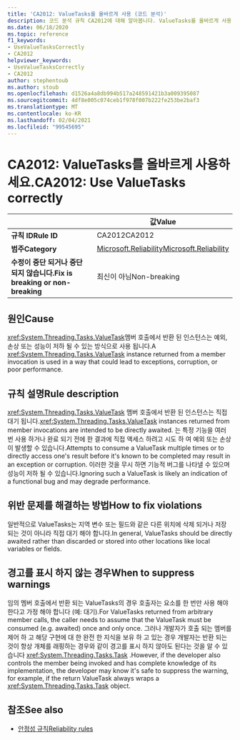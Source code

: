 ```yaml
---
title: 'CA2012: ValueTasks를 올바르게 사용 (코드 분석)'
description: 코드 분석 규칙 CA2012에 대해 알아봅니다. ValueTasks를 올바르게 사용 하세요.
ms.date: 06/18/2020
ms.topic: reference
f1_keywords:
- UseValueTasksCorrectly
- CA2012
helpviewer_keywords:
- UseValueTasksCorrectly
- CA2012
author: stephentoub
ms.author: stoub
ms.openlocfilehash: d1526a4a8db994b517a248591421b3a009395087
ms.sourcegitcommit: 4df8e005c074ceb1f978f007b222fe253be2baf3
ms.translationtype: MT
ms.contentlocale: ko-KR
ms.lasthandoff: 02/04/2021
ms.locfileid: "99545695"
---
```

# <a name="ca2012-use-valuetasks-correctly"></a><span data-ttu-id="7366c-103">CA2012: ValueTasks를 올바르게 사용하세요.</span><span class="sxs-lookup"><span data-stu-id="7366c-103">CA2012: Use ValueTasks correctly</span></span>

| | <span data-ttu-id="7366c-104">값</span><span class="sxs-lookup"><span data-stu-id="7366c-104">Value</span></span> |
|-|-|
| <span data-ttu-id="7366c-105">**규칙 ID**</span><span class="sxs-lookup"><span data-stu-id="7366c-105">**Rule ID**</span></span> |<span data-ttu-id="7366c-106">CA2012</span><span class="sxs-lookup"><span data-stu-id="7366c-106">CA2012</span></span>|
| <span data-ttu-id="7366c-107">**범주**</span><span class="sxs-lookup"><span data-stu-id="7366c-107">**Category**</span></span> |[<span data-ttu-id="7366c-108">Microsoft.Reliability</span><span class="sxs-lookup"><span data-stu-id="7366c-108">Microsoft.Reliability</span></span>](reliability-warnings.md)|
| <span data-ttu-id="7366c-109">**수정이 중단 되거나 중단 되지 않습니다.**</span><span class="sxs-lookup"><span data-stu-id="7366c-109">**Fix is breaking or non-breaking**</span></span> |<span data-ttu-id="7366c-110">최신이 아님</span><span class="sxs-lookup"><span data-stu-id="7366c-110">Non-breaking</span></span>|

## <a name="cause"></a><span data-ttu-id="7366c-111">원인</span><span class="sxs-lookup"><span data-stu-id="7366c-111">Cause</span></span>

<span data-ttu-id="7366c-112"><xref:System.Threading.Tasks.ValueTask>멤버 호출에서 반환 된 인스턴스는 예외, 손상 또는 성능이 저하 될 수 있는 방식으로 사용 됩니다.</span><span class="sxs-lookup"><span data-stu-id="7366c-112">A <xref:System.Threading.Tasks.ValueTask> instance returned from a member invocation is used in a way that could lead to exceptions, corruption, or poor performance.</span></span>

## <a name="rule-description"></a><span data-ttu-id="7366c-113">규칙 설명</span><span class="sxs-lookup"><span data-stu-id="7366c-113">Rule description</span></span>

<span data-ttu-id="7366c-114"><xref:System.Threading.Tasks.ValueTask> 멤버 호출에서 반환 된 인스턴스는 직접 대기 됩니다.</span><span class="sxs-lookup"><span data-stu-id="7366c-114"><xref:System.Threading.Tasks.ValueTask> instances returned from member invocations are intended to be directly awaited.</span></span>  <span data-ttu-id="7366c-115">는 특정 기능을 여러 번 사용 하거나 완료 되기 전에 한 결과에 직접 액세스 하려고 시도 하 여 예외 또는 손상이 발생할 수 있습니다.</span><span class="sxs-lookup"><span data-stu-id="7366c-115">Attempts to consume a ValueTask multiple times or to directly access one's result before it's known to be completed may result in an exception or corruption.</span></span>  <span data-ttu-id="7366c-116">이러한 것을 무시 하면 기능적 버그를 나타낼 수 있으며 성능이 저하 될 수 있습니다.</span><span class="sxs-lookup"><span data-stu-id="7366c-116">Ignoring such a ValueTask is likely an indication of a functional bug and may degrade performance.</span></span>

## <a name="how-to-fix-violations"></a><span data-ttu-id="7366c-117">위반 문제를 해결하는 방법</span><span class="sxs-lookup"><span data-stu-id="7366c-117">How to fix violations</span></span>

<span data-ttu-id="7366c-118">일반적으로 ValueTasks는 지역 변수 또는 필드와 같은 다른 위치에 삭제 되거나 저장 되는 것이 아니라 직접 대기 해야 합니다.</span><span class="sxs-lookup"><span data-stu-id="7366c-118">In general, ValueTasks should be directly awaited rather than discarded or stored into other locations like local variables or fields.</span></span>

## <a name="when-to-suppress-warnings"></a><span data-ttu-id="7366c-119">경고를 표시 하지 않는 경우</span><span class="sxs-lookup"><span data-stu-id="7366c-119">When to suppress warnings</span></span>

<span data-ttu-id="7366c-120">임의 멤버 호출에서 반환 되는 ValueTasks의 경우 호출자는 요소를 한 번만 사용 해야 한다고 가정 해야 합니다 (예: 대기).</span><span class="sxs-lookup"><span data-stu-id="7366c-120">For ValueTasks returned from arbitrary member calls, the caller needs to assume that the ValueTask must be consumed (e.g. awaited) once and only once.</span></span>  <span data-ttu-id="7366c-121">그러나 개발자가 호출 되는 멤버를 제어 하 고 해당 구현에 대 한 완전 한 지식을 보유 하 고 있는 경우 개발자는 반환 되는 것이 항상 개체를 래핑하는 경우와 같이 경고를 표시 하지 않아도 된다는 것을 알 수 있습니다 <xref:System.Threading.Tasks.Task> .</span><span class="sxs-lookup"><span data-stu-id="7366c-121">However, if the developer also controls the member being invoked and has complete knowledge of its implementation, the developer may know it's safe to suppress the warning, for example, if the return ValueTask always wraps a <xref:System.Threading.Tasks.Task> object.</span></span>

## <a name="see-also"></a><span data-ttu-id="7366c-122">참조</span><span class="sxs-lookup"><span data-stu-id="7366c-122">See also</span></span>

- [<span data-ttu-id="7366c-123">안정성 규칙</span><span class="sxs-lookup"><span data-stu-id="7366c-123">Reliability rules</span></span>](reliability-warnings.md)
